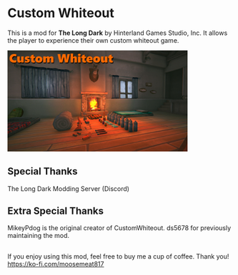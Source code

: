 ﻿# Custom Whiteout

This is a mod for **The Long Dark** by Hinterland Games Studio, Inc. It allows the player to experience their own custom whiteout game.


<img src="https://github.com/moosemeat817/images/blob/main/CustomWhiteout.jpg" width="80%">

## Special Thanks
The Long Dark Modding Server (Discord)

## Extra Special Thanks
MikeyPdog is the original creator of CustomWhiteout.
ds5678 for previously maintaining the mod.

##
If you enjoy using this mod, feel free to buy me a cup of coffee.  Thank you!
https://ko-fi.com/moosemeat817
